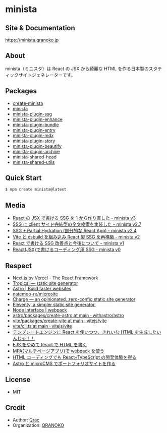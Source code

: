 # minista

## Site & Documentation

https://minista.qranoko.jp

## About

minista（ミニスタ）は React の JSX から綺麗な HTML を作る日本製のスタティックサイトジェネレーターです。

## Packages

- [create-minista](https://github.com/qrac/minista/tree/main/packages/create-minista)
- [minista](https://github.com/qrac/minista/tree/main/packages/minista)
- [minista-plugin-ssg](https://github.com/qrac/minista/tree/main/packages/plugin-ssg)
- [minista-plugin-enhance](https://github.com/qrac/minista/tree/main/packages/plugin-enhance)
- [minista-plugin-bundle](https://github.com/qrac/minista/tree/main/packages/plugin-bundle)
- [minista-plugin-entry](https://github.com/qrac/minista/tree/main/packages/plugin-entry)
- [minista-plugin-mdx](https://github.com/qrac/minista/tree/main/packages/plugin-mdx)
- [minista-plugin-story](https://github.com/qrac/minista/tree/main/packages/plugin-story)
- [minista-plugin-beautify](https://github.com/qrac/minista/tree/main/packages/plugin-beautify)
- [minista-plugin-archive](https://github.com/qrac/minista/tree/main/packages/plugin-archive)
- [minista-shared-head](https://github.com/qrac/minista/tree/main/packages/shared-head)
- [minista-shared-utils](https://github.com/qrac/minista/tree/main/packages/shared-utils)

## Quick Start

```sh
$ npm create minista@latest
```

## Media

- [React の JSX で書ける SSG を 1 から作り直した - minista v3](https://zenn.dev/qrac/articles/980efced76634f)
- [SSG に client サイド完結型の全文検索を実装した - minista v2.7](https://zenn.dev/qrac/articles/653f7512b707ff)
- [SSG + Partial Hydration (部分的な React App) - minista v2.4](https://zenn.dev/qrac/articles/b9c65c1c0be901)
- [Vite と esbuild を組み込み React 製 SSG を再構築 - minista v2](https://zenn.dev/qrac/articles/fbbbe7ccc3bdb1)
- [React で書ける SSG 改善点と今後について - minista v1](https://zenn.dev/qrac/articles/a24de970148c7e)
- [React(JSX)で書けるコーディング用 SSG - minista v0](https://zenn.dev/qrac/articles/7537521afcd1bf)

## Respect

- [Next.js by Vercel - The React Framework](https://nextjs.org/)
- [Tropical — static site generator](https://tropical.js.org/)
- [Astro | Build faster websites](https://astro.build/)
- [natemoo-re/microsite](https://github.com/natemoo-re/microsite)
- [Charge — an opinionated, zero-config static site generator](https://charge.js.org/)
- [Eleventy, a simpler static site generator.](https://www.11ty.dev/)
- [Node Interface | webpack](https://webpack.js.org/api/node/)
- [astro/packages/create-astro at main · withastro/astro](https://github.com/withastro/astro/tree/main/packages/create-astro)
- [vite/packages/create-vite at main · vitejs/vite](https://github.com/vitejs/vite/tree/main/packages/create-vite)
- [vite/cli.ts at main · vitejs/vite](https://github.com/vitejs/vite/blob/main/packages/vite/src/node/cli.ts)
- [テンプレートエンジンに React を使いつつ、きれいな HTML を生成したいんじゃ！！](https://zenn.dev/otsukayuhi/articles/e52651b4e2c5ae7c4a17)
- [EJS をやめて React で HTML を書く](https://zenn.dev/hisho/scraps/4ef6c6106a6395)
- [MPA(マルチページアプリ)で webpack を使う](https://www.key-p.com/blog/staff/archives/107125)
- [HTML コーディングでも React+TypeScript の開発体験を得る](https://zenn.dev/nanaki14/articles/html-template-react)
- [Astro と microCMS でポートフォリオサイトを作る](https://zenn.dev/takanorip/articles/c75717c280c81d)

## License

- MIT

## Credit

- Author: [Qrac](https://qrac.jp)
- Organization: [QRANOKO](https://qranoko.jp)
